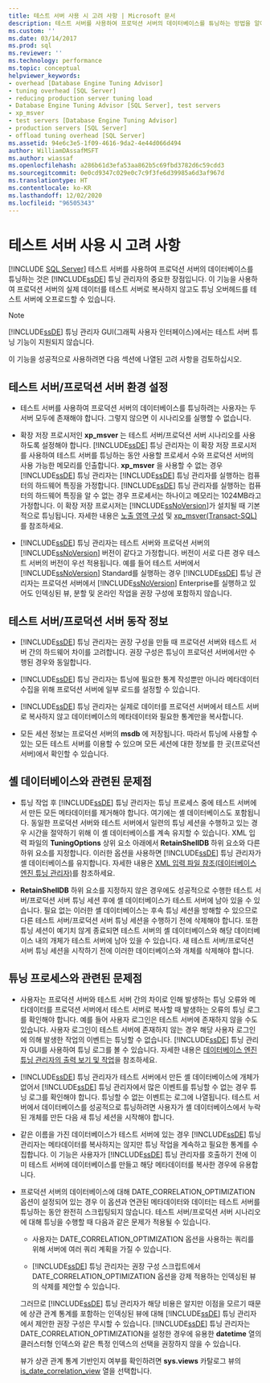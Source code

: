```yaml
---
title: 테스트 서버 사용 시 고려 사항 | Microsoft 문서
description: 테스트 서버를 사용하여 프로덕션 서버의 데이터베이스를 튜닝하는 방법을 알아봅니다. 이는 데이터베이스 엔진 튜닝 관리자의 중요한 이점입니다.
ms.custom: ''
ms.date: 03/14/2017
ms.prod: sql
ms.reviewer: ''
ms.technology: performance
ms.topic: conceptual
helpviewer_keywords:
- overhead [Database Engine Tuning Advisor]
- tuning overhead [SQL Server]
- reducing production server tuning load
- Database Engine Tuning Advisor [SQL Server], test servers
- xp_msver
- test servers [Database Engine Tuning Advisor]
- production servers [SQL Server]
- offload tuning overhead [SQL Server]
ms.assetid: 94e6c3e5-1f09-4616-9da2-4e44d066d494
author: WilliamDAssafMSFT
ms.author: wiassaf
ms.openlocfilehash: a286b61d3efa53aa862b5c69fbd3782d6c59cdd3
ms.sourcegitcommit: 0e0cd9347c029e0c7c9f3fe6d39985a6d3af967d
ms.translationtype: HT
ms.contentlocale: ko-KR
ms.lasthandoff: 12/02/2020
ms.locfileid: "96505343"
---
```

# <a name="considerations-for-using-test-servers"></a>테스트 서버 사용 시 고려 사항
 [!INCLUDE [SQL Server](../../includes/applies-to-version/sqlserver.md)]
  테스트 서버를 사용하여 프로덕션 서버의 데이터베이스를 튜닝하는 것은 [!INCLUDE[ssDE](../../includes/ssde-md.md)] 튜닝 관리자의 중요한 장점입니다. 이 기능을 사용하여 프로덕션 서버의 실제 데이터를 테스트 서버로 복사하지 않고도 튜닝 오버헤드를 테스트 서버에 오프로드할 수 있습니다.  
  
> [!NOTE]  
>  [!INCLUDE[ssDE](../../includes/ssde-md.md)] 튜닝 관리자 GUI(그래픽 사용자 인터페이스)에서는 테스트 서버 튜닝 기능이 지원되지 않습니다.  
  
 이 기능을 성공적으로 사용하려면 다음 섹션에 나열된 고려 사항을 검토하십시오.  
  
## <a name="setting-up-the-test-serverproduction-server-environment"></a>테스트 서버/프로덕션 서버 환경 설정  
  
-   테스트 서버를 사용하여 프로덕션 서버의 데이터베이스를 튜닝하려는 사용자는 두 서버 모두에 존재해야 합니다. 그렇지 않으면 이 시나리오를 실행할 수 없습니다.  
  
-   확장 저장 프로시저인 **xp_msver** 는 테스트 서버/프로덕션 서버 시나리오를 사용하도록 설정해야 합니다. [!INCLUDE[ssDE](../../includes/ssde-md.md)] 튜닝 관리자는 이 확장 저장 프로시저를 사용하여 테스트 서버를 튜닝하는 동안 사용할 프로세서 수와 프로덕션 서버의 사용 가능한 메모리를 인출합니다. **xp_msver** 을 사용할 수 없는 경우 [!INCLUDE[ssDE](../../includes/ssde-md.md)] 튜닝 관리자는 [!INCLUDE[ssDE](../../includes/ssde-md.md)] 튜닝 관리자를 실행하는 컴퓨터의 하드웨어 특징을 가정합니다. [!INCLUDE[ssDE](../../includes/ssde-md.md)] 튜닝 관리자를 실행하는 컴퓨터의 하드웨어 특징을 알 수 없는 경우 프로세서는 하나이고 메모리는 1024MB라고 가정합니다. 이 확장 저장 프로시저는 [!INCLUDE[ssNoVersion](../../includes/ssnoversion-md.md)]가 설치될 때 기본적으로 튜닝됩니다. 자세한 내용은 [노출 영역 구성](../../relational-databases/security/surface-area-configuration.md) 및 [xp_msver&#40;Transact-SQL&#41;](../../relational-databases/system-stored-procedures/xp-msver-transact-sql.md)를 참조하세요.  
  
-   [!INCLUDE[ssDE](../../includes/ssde-md.md)] 튜닝 관리자는 테스트 서버와 프로덕션 서버의 [!INCLUDE[ssNoVersion](../../includes/ssnoversion-md.md)] 버전이 같다고 가정합니다. 버전이 서로 다른 경우 테스트 서버의 버전이 우선 적용됩니다. 예를 들어 테스트 서버에서 [!INCLUDE[ssNoVersion](../../includes/ssnoversion-md.md)] Standard를 실행하는 경우 [!INCLUDE[ssDE](../../includes/ssde-md.md)] 튜닝 관리자는 프로덕션 서버에서 [!INCLUDE[ssNoVersion](../../includes/ssnoversion-md.md)] Enterprise를 실행하고 있어도 인덱싱된 뷰, 분할 및 온라인 작업을 권장 구성에 포함하지 않습니다.  
  
## <a name="about-test-serverproduction-server-behavior"></a>테스트 서버/프로덕션 서버 동작 정보  
  
-   [!INCLUDE[ssDE](../../includes/ssde-md.md)] 튜닝 관리자는 권장 구성을 만들 때 프로덕션 서버와 테스트 서버 간의 하드웨어 차이를 고려합니다. 권장 구성은 튜닝이 프로덕션 서버에서만 수행된 경우와 동일합니다.  
  
-   [!INCLUDE[ssDE](../../includes/ssde-md.md)] 튜닝 관리자는 튜닝에 필요한 통계 작성뿐만 아니라 메타데이터 수집을 위해 프로덕션 서버에 일부 로드를 설정할 수 있습니다.  
  
-   [!INCLUDE[ssDE](../../includes/ssde-md.md)] 튜닝 관리자는 실제로 데이터를 프로덕션 서버에서 테스트 서버로 복사하지 않고 데이터베이스의 메타데이터와 필요한 통계만을 복사합니다.  
  
-   모든 세션 정보는 프로덕션 서버의 **msdb** 에 저장됩니다. 따라서 튜닝에 사용할 수 있는 모든 테스트 서버를 이용할 수 있으며 모든 세션에 대한 정보를 한 곳(프로덕션 서버)에서 확인할 수 있습니다.  
  
## <a name="issues-related-to-the-shell-database"></a>셸 데이터베이스와 관련된 문제점  
  
-   튜닝 작업 후 [!INCLUDE[ssDE](../../includes/ssde-md.md)] 튜닝 관리자는 튜닝 프로세스 중에 테스트 서버에서 만든 모든 메타데이터를 제거해야 합니다. 여기에는 셸 데이터베이스도 포함됩니다. 동일한 프로덕션 서버와 테스트 서버에서 일련의 튜닝 세션을 수행하고 있는 경우 시간을 절약하기 위해 이 셸 데이터베이스를 계속 유지할 수 있습니다. XML 입력 파일의 **TuningOptions** 상위 요소 아래에서 **RetainShellDB** 하위 요소와 다른 하위 요소를 지정합니다. 이러한 옵션을 사용하면 [!INCLUDE[ssDE](../../includes/ssde-md.md)] 튜닝 관리자가 셸 데이터베이스를 유지합니다. 자세한 내용은 [XML 입력 파일 참조&#40;데이터베이스 엔진 튜닝 관리자&#41;](../../tools/dta/xml-input-file-reference-database-engine-tuning-advisor.md)를 참조하세요.  
  
-   **RetainShellDB** 하위 요소를 지정하지 않은 경우에도 성공적으로 수행한 테스트 서버/프로덕션 서버 튜닝 세션 후에 셸 데이터베이스가 테스트 서버에 남아 있을 수 있습니다. 필요 없는 이러한 셸 데이터베이스는 후속 튜닝 세션을 방해할 수 있으므로 다른 테스트 서버/프로덕션 서버 튜닝 세션을 수행하기 전에 삭제해야 합니다. 또한 튜닝 세션이 예기치 않게 종료되면 테스트 서버의 셸 데이터베이스와 해당 데이터베이스 내의 개체가 테스트 서버에 남아 있을 수 있습니다. 새 테스트 서버/프로덕션 서버 튜닝 세션을 시작하기 전에 이러한 데이터베이스와 개체를 삭제해야 합니다.  
  
## <a name="issues-related-to-the-tuning-process"></a>튜닝 프로세스와 관련된 문제점  
  
-   사용자는 프로덕션 서버와 테스트 서버 간의 차이로 인해 발생하는 튜닝 오류와 메타데이터를 프로덕션 서버에서 테스트 서버로 복사할 때 발생하는 오류의 튜닝 로그를 확인해야 합니다. 예를 들어 사용자 로그인은 테스트 서버에 존재하지 않을 수도 있습니다. 사용자 로그인이 테스트 서버에 존재하지 않는 경우 해당 사용자 로그인에 의해 발생한 작업의 이벤트는 튜닝할 수 없습니다. [!INCLUDE[ssDE](../../includes/ssde-md.md)] 튜닝 관리자 GUI를 사용하여 튜닝 로그를 볼 수 있습니다. 자세한 내용은 [데이터베이스 엔진 튜닝 관리자의 출력 보기 및 작업](../../relational-databases/performance/view-and-work-with-the-output-from-the-database-engine-tuning-advisor.md)을 참조하세요.  
  
-   [!INCLUDE[ssDE](../../includes/ssde-md.md)] 튜닝 관리자가 테스트 서버에서 만든 셸 데이터베이스에 개체가 없어서 [!INCLUDE[ssDE](../../includes/ssde-md.md)] 튜닝 관리자에서 많은 이벤트를 튜닝할 수 없는 경우 튜닝 로그를 확인해야 합니다. 튜닝할 수 없는 이벤트는 로그에 나열됩니다. 테스트 서버에서 데이터베이스를 성공적으로 튜닝하려면 사용자가 셸 데이터베이스에서 누락된 개체를 만든 다음 새 튜닝 세션을 시작해야 합니다.  
  
-   같은 이름을 가진 데이터베이스가 테스트 서버에 있는 경우 [!INCLUDE[ssDE](../../includes/ssde-md.md)] 튜닝 관리자는 메타데이터를 복사하지는 않지만 튜닝 작업을 계속하고 필요한 통계를 수집합니다. 이 기능은 사용자가 [!INCLUDE[ssDE](../../includes/ssde-md.md)] 튜닝 관리자를 호출하기 전에 이미 테스트 서버에 데이터베이스를 만들고 해당 메타데이터를 복사한 경우에 유용합니다.  
  
-   프로덕션 서버의 데이터베이스에 대해 DATE_CORRELATION_OPTIMIZATION 옵션이 설정되어 있는 경우 이 옵션과 연관된 메타데이터와 데이터는 테스트 서버를 튜닝하는 동안 완전히 스크립팅되지 않습니다. 테스트 서버/프로덕션 서버 시나리오에 대해 튜닝을 수행할 때 다음과 같은 문제가 적용될 수 있습니다.  
  
    -   사용자는 DATE_CORRELATION_OPTIMIZATION 옵션을 사용하는 쿼리를 위해 서버에 여러 쿼리 계획을 가질 수 있습니다.  
  
    -   [!INCLUDE[ssDE](../../includes/ssde-md.md)] 튜닝 관리자는 권장 구성 스크립트에서 DATE_CORRELATION_OPTIMIZATION 옵션을 강제 적용하는 인덱싱된 뷰의 삭제를 제안할 수 있습니다.  
  
     그러므로 [!INCLUDE[ssDE](../../includes/ssde-md.md)] 튜닝 관리자가 해당 비용은 알지만 이점을 모르기 때문에 상관 관계 통계를 포함하는 인덱싱된 뷰에 대해 [!INCLUDE[ssDE](../../includes/ssde-md.md)] 튜닝 관리자에서 제안한 권장 구성은 무시할 수 있습니다. [!INCLUDE[ssDE](../../includes/ssde-md.md)] 튜닝 관리자는 DATE_CORRELATION_OPTIMIZATION을 설정한 경우에 유용한 **datetime** 열의 클러스터형 인덱스와 같은 특정 인덱스의 선택을 권장하지 않을 수 있습니다.  
  
     뷰가 상관 관계 통계 기반인지 여부를 확인하려면 **sys.views** 카탈로그 뷰의 [is_date_correlation_view](../../relational-databases/system-catalog-views/sys-views-transact-sql.md) 열을 선택합니다.  
  
  
